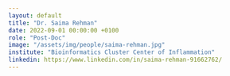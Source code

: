 ```yaml
---
layout: default
title: "Dr. Saima Rehman"
date: 2022-09-01 00:00:00 +0100
role: "Post-Doc"
image: "/assets/img/people/saima-rehman.jpg"
institute: "Bioinformatics Cluster Center of Inflammation"
linkedin: https://www.linkedin.com/in/saima-rehman-91662762/
---
```


